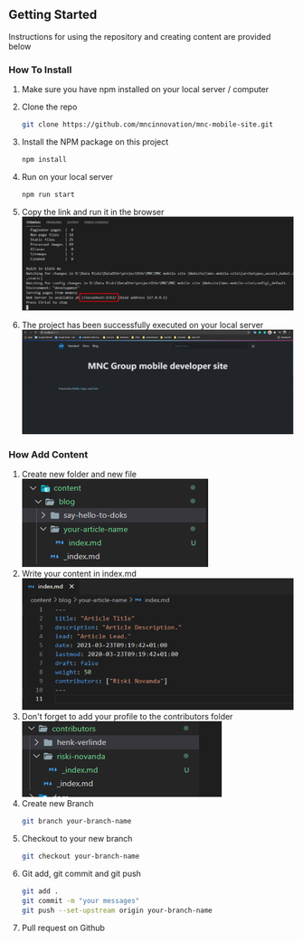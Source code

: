 ## Getting Started

Instructions for using the repository and creating content are provided below

### How To Install

1. Make sure you have npm installed on your local server / computer

2. Clone the repo
   ```sh
   git clone https://github.com/mncinnovation/mnc-mobile-site.git
   ```
3. Install the NPM package on this project
   ```sh
   npm install
   ```
4. Run on your local server
   ```sh
   npm run start
   ```
5. Copy the link and run it in the browser<br>
   ![Alt text](images/image_readme_1.png)
6. The project has been successfully executed on your local server<br>
   ![Alt text](images/image_readme_2.png)
   


### How Add Content
1. Create new folder and new file<br>
   ![Alt text](images/image_readme_3.png)
2. Write your content in index.md<br>
   ![Alt text](images/image_readme_4.png)
3. Don't forget to add your profile to the contributors folder<br>
   ![Alt text](images/image_readme_5.png)
4. Create new Branch 
   ```sh
   git branch your-branch-name
   ```
5. Checkout to your new branch 
   ```sh
   git checkout your-branch-name
   ```
6. Git add, git commit and git push 
   ```sh
   git add .
   git commit -m "your messages"
   git push --set-upstream origin your-branch-name
   ```
7. Pull request on Github
